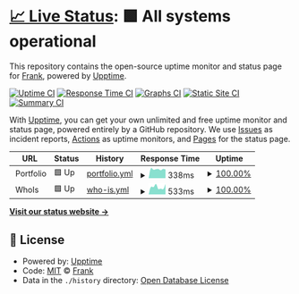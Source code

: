 # [📈 Live Status](https://leranjun.github.io/status): <!--live status--> **🟩 All systems operational**

This repository contains the open-source uptime monitor and status page for [Frank](https://leranjun.github.io/status), powered by [Upptime](https://github.com/upptime/upptime).

[![Uptime CI](https://github.com/leranjun/status/workflows/Uptime%20CI/badge.svg)](https://github.com/leranjun/status/actions?query=workflow%3A%22Uptime+CI%22)
[![Response Time CI](https://github.com/leranjun/status/workflows/Response%20Time%20CI/badge.svg)](https://github.com/leranjun/status/actions?query=workflow%3A%22Response+Time+CI%22)
[![Graphs CI](https://github.com/leranjun/status/workflows/Graphs%20CI/badge.svg)](https://github.com/leranjun/status/actions?query=workflow%3A%22Graphs+CI%22)
[![Static Site CI](https://github.com/leranjun/status/workflows/Static%20Site%20CI/badge.svg)](https://github.com/leranjun/status/actions?query=workflow%3A%22Static+Site+CI%22)
[![Summary CI](https://github.com/leranjun/status/workflows/Summary%20CI/badge.svg)](https://github.com/leranjun/status/actions?query=workflow%3A%22Summary+CI%22)

With [Upptime](https://upptime.js.org), you can get your own unlimited and free uptime monitor and status page, powered entirely by a GitHub repository. We use [Issues](https://github.com/leranjun/status/issues) as incident reports, [Actions](https://github.com/leranjun/status/actions) as uptime monitors, and [Pages](https://leranjun.github.io/status) for the status page.

<!--start: status pages-->
<!-- This summary is generated by Upptime (https://github.com/upptime/upptime) -->
<!-- Do not edit this manually, your changes will be overwritten -->
<!-- prettier-ignore -->
| URL | Status | History | Response Time | Uptime |
| --- | ------ | ------- | ------------- | ------ |
| <img alt="" src="https://icons.duckduckgo.com/ip3/null.ico" height="13"> Portfolio | 🟩 Up | [portfolio.yml](https://github.com/leranjun/status/commits/HEAD/history/portfolio.yml) | <details><summary><img alt="Response time graph" src="./graphs/portfolio/response-time-week.png" height="20"> 338ms</summary><br><a href="https://leranjun.github.io/status/history/portfolio"><img alt="Response time 362" src="https://img.shields.io/endpoint?url=https%3A%2F%2Fraw.githubusercontent.com%2Fleranjun%2Fstatus%2FHEAD%2Fapi%2Fportfolio%2Fresponse-time.json"></a><br><a href="https://leranjun.github.io/status/history/portfolio"><img alt="24-hour response time 288" src="https://img.shields.io/endpoint?url=https%3A%2F%2Fraw.githubusercontent.com%2Fleranjun%2Fstatus%2FHEAD%2Fapi%2Fportfolio%2Fresponse-time-day.json"></a><br><a href="https://leranjun.github.io/status/history/portfolio"><img alt="7-day response time 338" src="https://img.shields.io/endpoint?url=https%3A%2F%2Fraw.githubusercontent.com%2Fleranjun%2Fstatus%2FHEAD%2Fapi%2Fportfolio%2Fresponse-time-week.json"></a><br><a href="https://leranjun.github.io/status/history/portfolio"><img alt="30-day response time 335" src="https://img.shields.io/endpoint?url=https%3A%2F%2Fraw.githubusercontent.com%2Fleranjun%2Fstatus%2FHEAD%2Fapi%2Fportfolio%2Fresponse-time-month.json"></a><br><a href="https://leranjun.github.io/status/history/portfolio"><img alt="1-year response time 362" src="https://img.shields.io/endpoint?url=https%3A%2F%2Fraw.githubusercontent.com%2Fleranjun%2Fstatus%2FHEAD%2Fapi%2Fportfolio%2Fresponse-time-year.json"></a></details> | <details><summary><a href="https://leranjun.github.io/status/history/portfolio">100.00%</a></summary><a href="https://leranjun.github.io/status/history/portfolio"><img alt="All-time uptime 100.00%" src="https://img.shields.io/endpoint?url=https%3A%2F%2Fraw.githubusercontent.com%2Fleranjun%2Fstatus%2FHEAD%2Fapi%2Fportfolio%2Fuptime.json"></a><br><a href="https://leranjun.github.io/status/history/portfolio"><img alt="24-hour uptime 100.00%" src="https://img.shields.io/endpoint?url=https%3A%2F%2Fraw.githubusercontent.com%2Fleranjun%2Fstatus%2FHEAD%2Fapi%2Fportfolio%2Fuptime-day.json"></a><br><a href="https://leranjun.github.io/status/history/portfolio"><img alt="7-day uptime 100.00%" src="https://img.shields.io/endpoint?url=https%3A%2F%2Fraw.githubusercontent.com%2Fleranjun%2Fstatus%2FHEAD%2Fapi%2Fportfolio%2Fuptime-week.json"></a><br><a href="https://leranjun.github.io/status/history/portfolio"><img alt="30-day uptime 100.00%" src="https://img.shields.io/endpoint?url=https%3A%2F%2Fraw.githubusercontent.com%2Fleranjun%2Fstatus%2FHEAD%2Fapi%2Fportfolio%2Fuptime-month.json"></a><br><a href="https://leranjun.github.io/status/history/portfolio"><img alt="1-year uptime 100.00%" src="https://img.shields.io/endpoint?url=https%3A%2F%2Fraw.githubusercontent.com%2Fleranjun%2Fstatus%2FHEAD%2Fapi%2Fportfolio%2Fuptime-year.json"></a></details>
| <img alt="" src="https://icons.duckduckgo.com/ip3/null.ico" height="13"> WhoIs | 🟩 Up | [who-is.yml](https://github.com/leranjun/status/commits/HEAD/history/who-is.yml) | <details><summary><img alt="Response time graph" src="./graphs/who-is/response-time-week.png" height="20"> 533ms</summary><br><a href="https://leranjun.github.io/status/history/who-is"><img alt="Response time 1537" src="https://img.shields.io/endpoint?url=https%3A%2F%2Fraw.githubusercontent.com%2Fleranjun%2Fstatus%2FHEAD%2Fapi%2Fwho-is%2Fresponse-time.json"></a><br><a href="https://leranjun.github.io/status/history/who-is"><img alt="24-hour response time 661" src="https://img.shields.io/endpoint?url=https%3A%2F%2Fraw.githubusercontent.com%2Fleranjun%2Fstatus%2FHEAD%2Fapi%2Fwho-is%2Fresponse-time-day.json"></a><br><a href="https://leranjun.github.io/status/history/who-is"><img alt="7-day response time 533" src="https://img.shields.io/endpoint?url=https%3A%2F%2Fraw.githubusercontent.com%2Fleranjun%2Fstatus%2FHEAD%2Fapi%2Fwho-is%2Fresponse-time-week.json"></a><br><a href="https://leranjun.github.io/status/history/who-is"><img alt="30-day response time 672" src="https://img.shields.io/endpoint?url=https%3A%2F%2Fraw.githubusercontent.com%2Fleranjun%2Fstatus%2FHEAD%2Fapi%2Fwho-is%2Fresponse-time-month.json"></a><br><a href="https://leranjun.github.io/status/history/who-is"><img alt="1-year response time 1537" src="https://img.shields.io/endpoint?url=https%3A%2F%2Fraw.githubusercontent.com%2Fleranjun%2Fstatus%2FHEAD%2Fapi%2Fwho-is%2Fresponse-time-year.json"></a></details> | <details><summary><a href="https://leranjun.github.io/status/history/who-is">100.00%</a></summary><a href="https://leranjun.github.io/status/history/who-is"><img alt="All-time uptime 91.62%" src="https://img.shields.io/endpoint?url=https%3A%2F%2Fraw.githubusercontent.com%2Fleranjun%2Fstatus%2FHEAD%2Fapi%2Fwho-is%2Fuptime.json"></a><br><a href="https://leranjun.github.io/status/history/who-is"><img alt="24-hour uptime 100.00%" src="https://img.shields.io/endpoint?url=https%3A%2F%2Fraw.githubusercontent.com%2Fleranjun%2Fstatus%2FHEAD%2Fapi%2Fwho-is%2Fuptime-day.json"></a><br><a href="https://leranjun.github.io/status/history/who-is"><img alt="7-day uptime 100.00%" src="https://img.shields.io/endpoint?url=https%3A%2F%2Fraw.githubusercontent.com%2Fleranjun%2Fstatus%2FHEAD%2Fapi%2Fwho-is%2Fuptime-week.json"></a><br><a href="https://leranjun.github.io/status/history/who-is"><img alt="30-day uptime 100.00%" src="https://img.shields.io/endpoint?url=https%3A%2F%2Fraw.githubusercontent.com%2Fleranjun%2Fstatus%2FHEAD%2Fapi%2Fwho-is%2Fuptime-month.json"></a><br><a href="https://leranjun.github.io/status/history/who-is"><img alt="1-year uptime 91.62%" src="https://img.shields.io/endpoint?url=https%3A%2F%2Fraw.githubusercontent.com%2Fleranjun%2Fstatus%2FHEAD%2Fapi%2Fwho-is%2Fuptime-year.json"></a></details>

<!--end: status pages-->

[**Visit our status website →**](https://leranjun.github.io/status)

## 📄 License

- Powered by: [Upptime](https://github.com/upptime/upptime)
- Code: [MIT](./LICENSE) © [Frank](https://leranjun.github.io/status)
- Data in the `./history` directory: [Open Database License](https://opendatacommons.org/licenses/odbl/1-0/)
